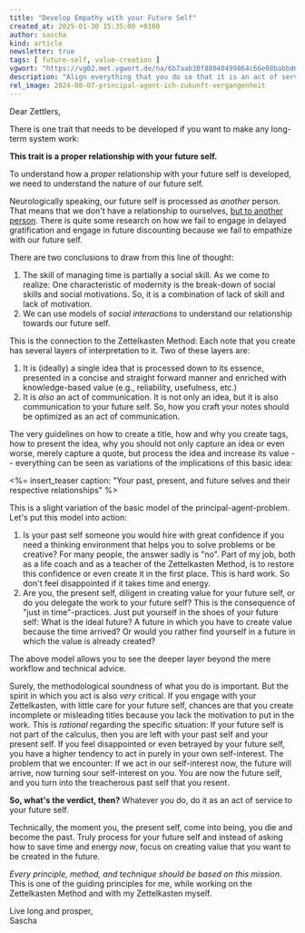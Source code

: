 ```yaml
---
title: "Develop Empathy with your Future Self"
created_at: 2025-01-30 15:35:00 +0100
author: sascha
kind: article
newsletter: true
tags: [ future-self, value-creation ]
vgwort: "https://vg02.met.vgwort.de/na/6b7aab30f88040499864c66e08babbd6"
description: "Align everything that you do so that it is an act of service to your future self."
rel_image: 2024-08-07-principal-agent-ich-zukunft-vergangenheit
---
```

Dear Zettlers,

There is one trait that needs to be developed if you want to make any long-term system work:

**This trait is a proper relationship with your future self.**

To understand how a *proper* relationship with your future self is developed, we need to understand the nature of our future self. 

Neurologically speaking, our future self is processed as *another* person. That means that we don't have a relationship to ourselves, [but to another person](https://dash.harvard.edu/handle/1/13041325). There is quite some research on how we fail to engage in delayed gratification and engage in future discounting because we fail to empathize with our future self. 

There are two conclusions to draw from this line of thought:

1. The skill of managing time is partially a social skill. As we come to realize: One characteristic of modernity is the break-down of social skills and social motivations. So, it is a combination of lack of skill and lack of motivation.
2. We can use models of *social interactions* to understand our relationship towards our future self.

This is the connection to the Zettelkasten Method: Each note that you create has several layers of interpretation to it. Two of these layers are:

1. It is (ideally) a single idea that is processed down to its essence, presented in a concise and straight forward manner and enriched with knowledge-based value (e.g., reliability, usefulness, etc.)
2. It is *also* an act of communication. It is not only an idea, but it is also communication to your future self. So, how you craft your notes should be optimized as an act of communication.

The very guidelines on how to create a title, how and why you create tags, how to present the idea, why you should not only capture an idea or even worse, merely capture a quote, but process the idea and increase its value -- everything can be seen as variations of the implications of this basic idea:

<%= insert_teaser caption: "Your past, present, and future selves and their respective relationships" %>

This is a slight variation of the basic model of the principal-agent-problem. Let's put this model into action:

1. Is your past self someone you would hire with great confidence if you need a thinking environment that helps you to solve problems or be creative? For many people, the answer sadly is "no". Part of my job, both as a life coach and as a teacher of the Zettelkasten Method, is to restore this confidence or even create it in the first place. This is hard work. So don't feel disappointed if it takes time and energy.
2. Are you, the present self, diligent in creating value for your future self, or do you delegate the work to your future self? This is the consequence of "just in time"-practices. Just put yourself in the shoes of your future self: What is the ideal future? A future in which you have to create value because the time arrived? Or would you rather find yourself in a future in which the value is already created?

The above model allows you to see the deeper layer beyond the mere workflow and technical advice. 

Surely, the methodological soundness of what you do is important. But the spirit in which you act is also *very* critical. If you engage with your Zettelkasten, with little care for your future self, chances are that you create incomplete or misleading titles because you lack the motivation to put in the work. This is *rational* regarding the specific situation: If your future self is not part of the calculus, then you are left with your past self and your present self. If you feel disappointed or even betrayed by your future self, you have a higher tendency to act in purely in your own self-interest. The problem that we encounter: If we act in our self-interest now, the future will arrive, now turning sour self-interest on you. You are now the future self, and you turn into the treacherous past self that you resent. 

**So, what's the verdict, then?** Whatever you do, do it as an act of service to your future self.

Technically, the moment you, the present self, come into being, you die and become the past. Truly process for your future self and instead of asking how to save time and energy *now*, focus on creating value that you want to be created in the future.

*Every principle, method, and technique should be based on this mission.* This is one of the guiding principles for me, while working on the Zettelkasten Method and with my Zettelkasten myself.

Live long and prosper,<br>Sascha
